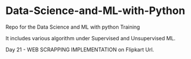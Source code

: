 # Data-Science-and-ML-with-Python
Repo for the Data Science and ML with python Training

It includes various algorithm under Supervised and Unsupervised ML.

Day 21 - WEB SCRAPPING IMPLEMENTATION on Flipkart Url.
